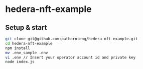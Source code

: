 # hedera-nft-example

## Setup & start

```bash
git clone git@github.com:pathornteng/hedera-nft-example.git
cd hedera-nft-example
npm install
mv .env_sample .env
vi .env // Insert your operator account id and private key
node index.js
```
